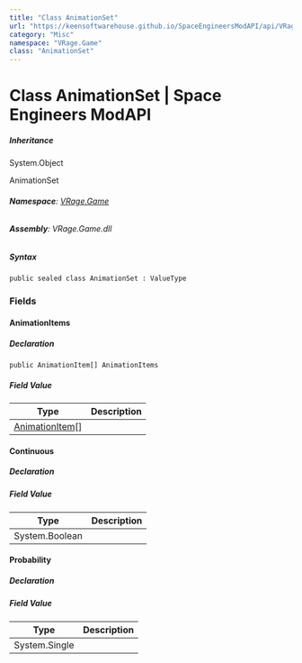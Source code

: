 ```yaml
---
title: "Class AnimationSet"
url: "https://keensoftwarehouse.github.io/SpaceEngineersModAPI/api/VRage.Game.AnimationSet.html"
category: "Misc"
namespace: "VRage.Game"
class: "AnimationSet"
---
```


# Class AnimationSet | Space Engineers ModAPI

##### Inheritance

System.Object

AnimationSet

###### **Namespace**: [VRage.Game](https://keensoftwarehouse.github.io/SpaceEngineersModAPI/api/VRage.Game.html)

###### **Assembly**: VRage.Game.dll

##### Syntax

```
public sealed class AnimationSet : ValueType
```

### Fields

#### AnimationItems

##### Declaration

```
public AnimationItem[] AnimationItems
```

##### Field Value

| Type | Description |
| --- | --- |
| [AnimationItem](https://keensoftwarehouse.github.io/SpaceEngineersModAPI/api/VRage.Game.AnimationItem.html)\[\] |     |

#### Continuous

##### Declaration

##### Field Value

| Type | Description |
| --- | --- |
| System.Boolean |     |

#### Probability

##### Declaration

##### Field Value

| Type | Description |
| --- | --- |
| System.Single |     |